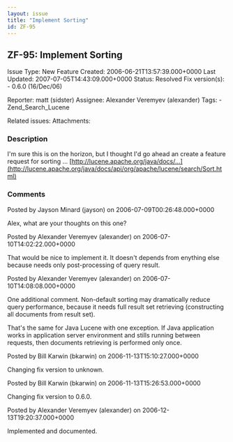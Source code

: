 ```yaml
---
layout: issue
title: "Implement Sorting"
id: ZF-95
---
```


ZF-95: Implement Sorting
------------------------

 Issue Type: New Feature Created: 2006-06-21T13:57:39.000+0000 Last Updated: 2007-07-05T14:43:09.000+0000 Status: Resolved Fix version(s): - 0.6.0 (16/Dec/06)
 
 Reporter:  matt (sidster)  Assignee:  Alexander Veremyev (alexander)  Tags: - Zend\_Search\_Lucene
 
 Related issues: 
 Attachments: 
### Description

I'm sure this is on the horizon, but I thought I'd go ahead an create a feature request for sorting ... [http://lucene.apache.org/java/docs/…](http://lucene.apache.org/java/docs/api/org/apache/lucene/search/Sort.html)

 

 

### Comments

Posted by Jayson Minard (jayson) on 2006-07-09T00:26:48.000+0000

Alex, what are your thoughts on this one?

 

 

Posted by Alexander Veremyev (alexander) on 2006-07-10T14:02:22.000+0000

That would be nice to implement it. It doesn't depends from enything else because needs only post-processing of query result.

 

 

Posted by Alexander Veremyev (alexander) on 2006-07-10T14:08:08.000+0000

One additional comment. Non-default sorting may dramatically reduce query performance, because it needs full result set retrieving (constructing all documents from result set).

That's the same for Java Lucene with one exception. If Java application works in application server environment and stills running between requests, then documents retrieving is performed only once.

 

 

Posted by Bill Karwin (bkarwin) on 2006-11-13T15:10:27.000+0000

Changing fix version to unknown.

 

 

Posted by Bill Karwin (bkarwin) on 2006-11-13T15:26:53.000+0000

Changing fix version to 0.6.0.

 

 

Posted by Alexander Veremyev (alexander) on 2006-12-13T19:20:37.000+0000

Implemented and documented.

 

 